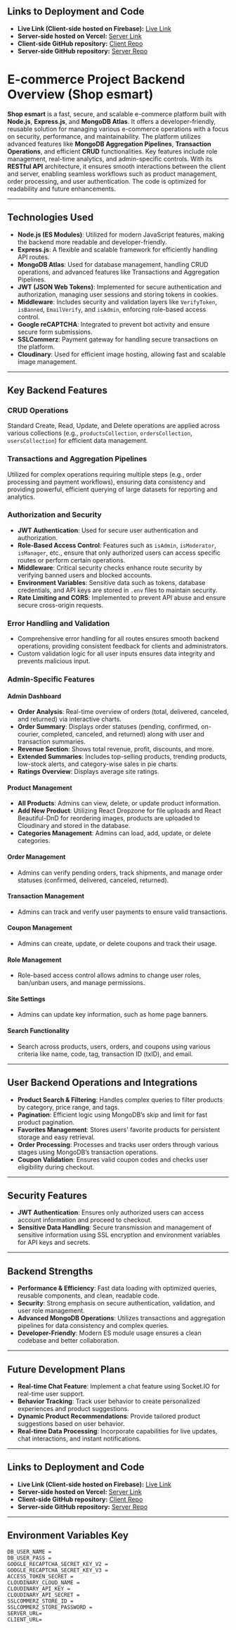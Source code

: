 ## Links to Deployment and Code
- **Live Link (Client-side hosted on Firebase):** [Live Link](https://shopesmart-51ca8.web.app/dashboard)
- **Server-side hosted on Vercel:** [Server Link](https://shop-esmart-server.vercel.app/)
- **Client-side GitHub repository:** [Client Repo](https://github.com/MozzammelRidoy/shop-esmart-client)
- **Server-side GitHub repository:** [Server Repo](https://github.com/MozzammelRidoy/shop-esmart-server)


# E-commerce Project Backend Overview (Shop esmart)

**Shop esmart** is a fast, secure, and scalable e-commerce platform built with **Node.js**, **Express.js**, and **MongoDB Atlas**. It offers a developer-friendly, reusable solution for managing various e-commerce operations with a focus on security, performance, and maintainability. The platform utilizes advanced features like **MongoDB Aggregation Pipelines**, **Transaction Operations**, and efficient **CRUD** functionalities. Key features include role management, real-time analytics, and admin-specific controls. With its **RESTful API** architecture, it ensures smooth interactions between the client and server, enabling seamless workflows such as product management, order processing, and user authentication. The code is optimized for readability and future enhancements.

---

## Technologies Used

- **Node.js (ES Modules)**: Utilized for modern JavaScript features, making the backend more readable and developer-friendly.
- **Express.js**: A flexible and scalable framework for efficiently handling API routes.
- **MongoDB Atlas**: Used for database management, handling CRUD operations, and advanced features like Transactions and Aggregation Pipelines.
- **JWT (JSON Web Tokens)**: Implemented for secure authentication and authorization, managing user sessions and storing tokens in cookies.
- **Middleware**: Includes security and validation layers like `VerifyToken`, `isBanned`, `EmailVerify`, and `isAdmin`, enforcing role-based access control.
- **Google reCAPTCHA**: Integrated to prevent bot activity and ensure secure form submissions.
- **SSLCommerz**: Payment gateway for handling secure transactions on the platform.
- **Cloudinary**: Used for efficient image hosting, allowing fast and scalable image management.

---

## Key Backend Features

### CRUD Operations
Standard Create, Read, Update, and Delete operations are applied across various collections (e.g., `productsCollection`, `ordersCollection`, `usersCollection`) for efficient data management.

### Transactions and Aggregation Pipelines
Utilized for complex operations requiring multiple steps (e.g., order processing and payment workflows), ensuring data consistency and providing powerful, efficient querying of large datasets for reporting and analytics.

### Authorization and Security
- **JWT Authentication**: Used for secure user authentication and authorization.
- **Role-Based Access Control**: Features such as `isAdmin`, `isModerator`, `isManager`, etc., ensure that only authorized users can access specific routes or perform certain operations.
- **Middleware**: Critical security checks enhance route security by verifying banned users and blocked accounts.
- **Environment Variables**: Sensitive data such as tokens, database credentials, and API keys are stored in `.env` files to maintain security.
- **Rate Limiting and CORS**: Implemented to prevent API abuse and ensure secure cross-origin requests.

### Error Handling and Validation
- Comprehensive error handling for all routes ensures smooth backend operations, providing consistent feedback for clients and administrators.
- Custom validation logic for all user inputs ensures data integrity and prevents malicious input.

### Admin-Specific Features

#### Admin Dashboard
- **Order Analysis**: Real-time overview of orders (total, delivered, canceled, and returned) via interactive charts.
- **Order Summary**: Displays order statuses (pending, confirmed, on-courier, completed, canceled, and returned) along with user and transaction summaries.
- **Revenue Section**: Shows total revenue, profit, discounts, and more.
- **Extended Summaries**: Includes top-selling products, trending products, low-stock alerts, and category-wise sales in pie charts.
- **Ratings Overview**: Displays average site ratings.

#### Product Management
- **All Products**: Admins can view, delete, or update product information.
- **Add New Product**: Utilizing React Dropzone for file uploads and React Beautiful-DnD for reordering images, products are uploaded to Cloudinary and stored in the database.
- **Categories Management**: Admins can load, add, update, or delete categories.

#### Order Management
- Admins can verify pending orders, track shipments, and manage order statuses (confirmed, delivered, canceled, returned).

#### Transaction Management
- Admins can track and verify user payments to ensure valid transactions.

#### Coupon Management
- Admins can create, update, or delete coupons and track their usage.

#### Role Management
- Role-based access control allows admins to change user roles, ban/unban users, and manage permissions.

#### Site Settings
- Admins can update key information, such as home page banners.

#### Search Functionality
- Search across products, users, orders, and coupons using various criteria like name, code, tag, transaction ID (txID), and email.

---

## User Backend Operations and Integrations

- **Product Search & Filtering**: Handles complex queries to filter products by category, price range, and tags.
- **Pagination**: Efficient logic using MongoDB’s skip and limit for fast product pagination.
- **Favorites Management**: Stores users' favorite products for persistent storage and easy retrieval.
- **Order Processing**: Processes and tracks user orders through various stages using MongoDB’s transaction operations.
- **Coupon Validation**: Ensures valid coupon codes and checks user eligibility during checkout.

---

## Security Features
- **JWT Authentication**: Ensures only authorized users can access account information and proceed to checkout.
- **Sensitive Data Handling**: Secure transmission and management of sensitive information using SSL encryption and environment variables for API keys and secrets.

---

## Backend Strengths

- **Performance & Efficiency**: Fast data loading with optimized queries, reusable components, and clean, readable code.
- **Security**: Strong emphasis on secure authentication, validation, and user role management.
- **Advanced MongoDB Operations**: Utilizes transactions and aggregation pipelines for data consistency and complex queries.
- **Developer-Friendly**: Modern ES module usage ensures a clean codebase and better collaboration.

---

## Future Development Plans

- **Real-time Chat Feature**: Implement a chat feature using Socket.IO for real-time user support.
- **Behavior Tracking**: Track user behavior to create personalized experiences and product suggestions.
- **Dynamic Product Recommendations**: Provide tailored product suggestions based on user behavior.
- **Real-time Data Processing**: Incorporate capabilities for live updates, chat interactions, and instant notifications.

---

## Links to Deployment and Code
- **Live Link (Client-side hosted on Firebase):** [Live Link](https://shopesmart-51ca8.web.app/dashboard)
- **Server-side hosted on Vercel:** [Server Link](https://shop-esmart-server.vercel.app/)
- **Client-side GitHub repository:** [Client Repo](https://github.com/MozzammelRidoy/shop-esmart-client)
- **Server-side GitHub repository:** [Server Repo](https://github.com/MozzammelRidoy/shop-esmart-server)

---

## Environment Variables Key

```plaintext
DB_USER_NAME =
DB_USER_PASS =
GOOGLE_RECAPTCHA_SECRET_KEY_V2 =
GOOGLE_RECAPTCHA_SECRET_KEY_V3 =
ACCESS_TOKEN_SECRET =
CLOUDINARY_CLOUD_NAME =
CLOUDINARY_API_KEY =
CLOUDINARY_API_SECRET =
SSLCOMMERZ_STORE_ID =
SSLCOMMERZ_STORE_PASSWORD =
SERVER_URL= 
CLIENT_URL= 
